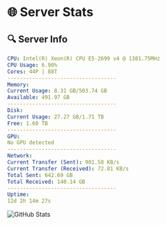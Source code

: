 # 🌐 Server Stats
## 🔍 Server Info
```yaml
CPU: Intel(R) Xeon(R) CPU E5-2699 v4 @ 1381.75MHz
CPU Usage: 6.90%
Cores: 44P | 88T
-----------------------------------
Memory:
Current Usage: 8.31 GB/503.74 GB
Available: 491.97 GB
-----------------------------------
Disk:
Current Usage: 27.27 GB/1.71 TB
Free: 1.60 TB
-----------------------------------
GPU:
No GPU detected
-----------------------------------
Network:
Current Transfer (Sent): 901.58 KB/s
Current Transfer (Received): 72.81 KB/s
Total Sent: 642.69 GB
Total Received: 140.14 GB
-----------------------------------
Uptime:
12d 2h 14m 27s
```
![GitHub Stats](https://img.shields.io/badge/Updated-2025-05-01_19:23:15-blue)